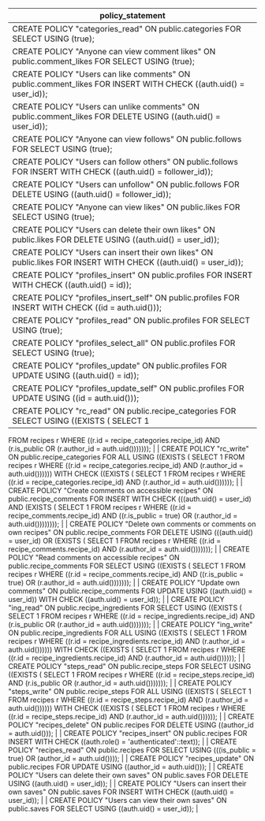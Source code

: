 | policy_statement                                                                                                                                                                                                                                                                                                                 |
| -------------------------------------------------------------------------------------------------------------------------------------------------------------------------------------------------------------------------------------------------------------------------------------------------------------------------------- |
| CREATE POLICY "categories_read" ON public.categories FOR SELECT USING (true);                                                                                                                                                                                                                                                    |
| CREATE POLICY "Anyone can view comment likes" ON public.comment_likes FOR SELECT USING (true);                                                                                                                                                                                                                                   |
| CREATE POLICY "Users can like comments" ON public.comment_likes FOR INSERT WITH CHECK ((auth.uid() = user_id));                                                                                                                                                                                                                  |
| CREATE POLICY "Users can unlike comments" ON public.comment_likes FOR DELETE USING ((auth.uid() = user_id));                                                                                                                                                                                                                     |
| CREATE POLICY "Anyone can view follows" ON public.follows FOR SELECT USING (true);                                                                                                                                                                                                                                               |
| CREATE POLICY "Users can follow others" ON public.follows FOR INSERT WITH CHECK ((auth.uid() = follower_id));                                                                                                                                                                                                                    |
| CREATE POLICY "Users can unfollow" ON public.follows FOR DELETE USING ((auth.uid() = follower_id));                                                                                                                                                                                                                              |
| CREATE POLICY "Anyone can view likes" ON public.likes FOR SELECT USING (true);                                                                                                                                                                                                                                                   |
| CREATE POLICY "Users can delete their own likes" ON public.likes FOR DELETE USING ((auth.uid() = user_id));                                                                                                                                                                                                                      |
| CREATE POLICY "Users can insert their own likes" ON public.likes FOR INSERT WITH CHECK ((auth.uid() = user_id));                                                                                                                                                                                                                 |
| CREATE POLICY "profiles_insert" ON public.profiles FOR INSERT WITH CHECK ((auth.uid() = id));                                                                                                                                                                                                                                    |
| CREATE POLICY "profiles_insert_self" ON public.profiles FOR INSERT WITH CHECK ((id = auth.uid()));                                                                                                                                                                                                                               |
| CREATE POLICY "profiles_read" ON public.profiles FOR SELECT USING (true);                                                                                                                                                                                                                                                        |
| CREATE POLICY "profiles_select_all" ON public.profiles FOR SELECT USING (true);                                                                                                                                                                                                                                                  |
| CREATE POLICY "profiles_update" ON public.profiles FOR UPDATE USING ((auth.uid() = id));                                                                                                                                                                                                                                         |
| CREATE POLICY "profiles_update_self" ON public.profiles FOR UPDATE USING ((id = auth.uid()));                                                                                                                                                                                                                                    |
| CREATE POLICY "rc_read" ON public.recipe_categories FOR SELECT USING ((EXISTS ( SELECT 1
   FROM recipes r
  WHERE ((r.id = recipe_categories.recipe_id) AND (r.is_public OR (r.author_id = auth.uid()))))));                                                                                                                    |
| CREATE POLICY "rc_write" ON public.recipe_categories FOR ALL USING ((EXISTS ( SELECT 1
   FROM recipes r
  WHERE ((r.id = recipe_categories.recipe_id) AND (r.author_id = auth.uid()))))) WITH CHECK ((EXISTS ( SELECT 1
   FROM recipes r
  WHERE ((r.id = recipe_categories.recipe_id) AND (r.author_id = auth.uid())))));     |
| CREATE POLICY "Create comments on accessible recipes" ON public.recipe_comments FOR INSERT WITH CHECK (((auth.uid() = user_id) AND (EXISTS ( SELECT 1
   FROM recipes r
  WHERE ((r.id = recipe_comments.recipe_id) AND ((r.is_public = true) OR (r.author_id = auth.uid())))))));                                               |
| CREATE POLICY "Delete own comments or comments on own recipes" ON public.recipe_comments FOR DELETE USING (((auth.uid() = user_id) OR (EXISTS ( SELECT 1
   FROM recipes r
  WHERE ((r.id = recipe_comments.recipe_id) AND (r.author_id = auth.uid()))))));                                                                      |
| CREATE POLICY "Read comments on accessible recipes" ON public.recipe_comments FOR SELECT USING ((EXISTS ( SELECT 1
   FROM recipes r
  WHERE ((r.id = recipe_comments.recipe_id) AND ((r.is_public = true) OR (r.author_id = auth.uid()))))));                                                                                   |
| CREATE POLICY "Update own comments" ON public.recipe_comments FOR UPDATE USING ((auth.uid() = user_id)) WITH CHECK ((auth.uid() = user_id));                                                                                                                                                                                     |
| CREATE POLICY "ing_read" ON public.recipe_ingredients FOR SELECT USING ((EXISTS ( SELECT 1
   FROM recipes r
  WHERE ((r.id = recipe_ingredients.recipe_id) AND (r.is_public OR (r.author_id = auth.uid()))))));                                                                                                                 |
| CREATE POLICY "ing_write" ON public.recipe_ingredients FOR ALL USING ((EXISTS ( SELECT 1
   FROM recipes r
  WHERE ((r.id = recipe_ingredients.recipe_id) AND (r.author_id = auth.uid()))))) WITH CHECK ((EXISTS ( SELECT 1
   FROM recipes r
  WHERE ((r.id = recipe_ingredients.recipe_id) AND (r.author_id = auth.uid()))))); |
| CREATE POLICY "steps_read" ON public.recipe_steps FOR SELECT USING ((EXISTS ( SELECT 1
   FROM recipes r
  WHERE ((r.id = recipe_steps.recipe_id) AND (r.is_public OR (r.author_id = auth.uid()))))));                                                                                                                           |
| CREATE POLICY "steps_write" ON public.recipe_steps FOR ALL USING ((EXISTS ( SELECT 1
   FROM recipes r
  WHERE ((r.id = recipe_steps.recipe_id) AND (r.author_id = auth.uid()))))) WITH CHECK ((EXISTS ( SELECT 1
   FROM recipes r
  WHERE ((r.id = recipe_steps.recipe_id) AND (r.author_id = auth.uid())))));                 |
| CREATE POLICY "recipes_delete" ON public.recipes FOR DELETE USING ((author_id = auth.uid()));                                                                                                                                                                                                                                    |
| CREATE POLICY "recipes_insert" ON public.recipes FOR INSERT WITH CHECK ((auth.role() = 'authenticated'::text));                                                                                                                                                                                                                  |
| CREATE POLICY "recipes_read" ON public.recipes FOR SELECT USING (((is_public = true) OR (author_id = auth.uid())));                                                                                                                                                                                                              |
| CREATE POLICY "recipes_update" ON public.recipes FOR UPDATE USING ((author_id = auth.uid()));                                                                                                                                                                                                                                    |
| CREATE POLICY "Users can delete their own saves" ON public.saves FOR DELETE USING ((auth.uid() = user_id));                                                                                                                                                                                                                      |
| CREATE POLICY "Users can insert their own saves" ON public.saves FOR INSERT WITH CHECK ((auth.uid() = user_id));                                                                                                                                                                                                                 |
| CREATE POLICY "Users can view their own saves" ON public.saves FOR SELECT USING ((auth.uid() = user_id));                                                                                                                                                                                                                        |